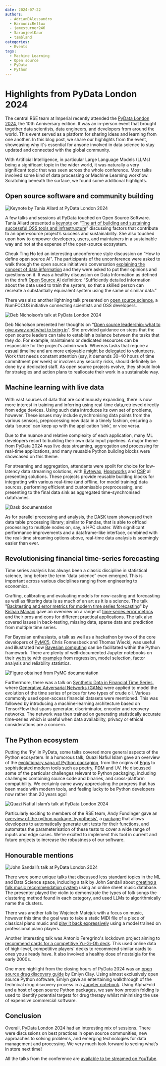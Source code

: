 ```yaml
---
date: 2024-07-22
authors:
  - AdrianDAlessandro
  - HarmonicReflux
  - jamesturner246
  - SaranjeetKaur
  - tsmbland
categories:
  - Events
tags:
  - Machine Learning
  - Open source
  - PyData
  - Python
---
```


# Highlights from PyData London 2024

The central RSE team at Imperial recently attended the [PyData London 2024](https://pydata.org/london2024/), the 10th Anniversary edition. It was an in-person event that brought together data scientists, data engineers, and developers from around the world. This event served as a platform for sharing ideas and learning from one another. In this blog post, we share our highlights from the event, showcasing why it's essential for anyone involved in data science to stay updated and connected with the global community.

With Artificial Intelligence, in particular Large Language Models (LLMs) being a significant topic in the wider world, it was naturally a very significant topic that was seen across the whole conference. Most talks involved some kind of data processing or Machine Learning workflow. Scratching beneath the surface, we found some additional highlights.

<!-- more -->

## Open source software and community building

![Keynote by Tania Allard at PyData London 2024](images/pydata_london_2024/tania_keynote.png)

A few talks and sessions at PyData touched on Open Source Software. Tania Allard presented a [keynote](https://www.youtube.com/watch?v=9AuuhrQDv0E&list=PLGVZCDnMOq0rrhYTNedKKuJ9716fEaAdK&index=29) on “[The art of building and sustaining successful OSS tools and infrastructure](https://speakerdeck.com/trallard/2024-pydata-lndn)” discussing factors that contribute to an open-source project’s success and sustainability. She also touched upon how to empower developers, users, and maintainers in a sustainable way and not at the expense of the open-source ecosystem.
<!-- markdown-link-check-disable -->
Cheuk Ting Ho led an interesting unconference style discussion on “How to define open source AI”. The participants of the unconference were asked to walk through the open source initiative’s conversation [explaining the concept of data information](https://discuss.opensource.org/t/explaining-the-concept-of-data-information/401) and they were asked to put their opinions and questions on it. It was a healthy discussion on Data Information as defined in the draft [Open Source AI](https://opensource.org/blog/open-source-ai-definition-weekly-update-june-17) definition: “Sufficiently detailed information about the data used to train the system, so that a skilled person can recreate a substantially equivalent system using the same or similar data.”
<!-- markdown-link-check-enable -->
There was also another lightning talk presented on [open source science](https://www.opensource.science/), a NumFOCUS initiative connecting scientists and OSS developers.

![Deb Nicholson’s talk at PyData London 2024](images/pydata_london_2024/deb_open_source_leadership.png)

Deb Nicholson presented her thoughts on “[Open source leadership: what to give away and what to bring in](https://www.youtube.com/watch?v=qqZP7OBTL70&list=PLGVZCDnMOq0rrhYTNedKKuJ9716fEaAdK&index=48)”. She provided guidance on steps that the open source leaders can take to establish a balance between the tasks that they do. For example, maintainers or dedicated resources can be responsible for the project’s admin work. Whereas tasks that require a casual timeline and are more enjoyable might be delegated to volunteers. Work that needs constant attention (say, it demands 30-40 hours of time commitment per week) or involves any security risks, should definitely be done by a dedicated staff. As open source projects evolve, they should look for strategies and action plans to reallocate their work in a sustainable way.

## Machine learning with live data

With vast sources of data that are continuously expanding, there is now more interest in training and inferring using real-time data,retrieved directly from edge devices. Using such data introduces its own set of problems, however. These issues may include synchronising data points from the various sensors, preprocessing new data in a timely fashion, ensuring a data ‘source’ can keep up with the application ‘sink’, or vice versa.

Due to the nuance and relative complexity of each application, many ML developers resort to building their own data input pipelines. A major theme from PyData 2024 was live data streaming, aggregation and processing for real-time applications, and many reusable Python building blocks were showcased on this theme.

For streaming and aggregation, attendants were spoilt for choice for low-latency data streaming solutions, with [Bytewax](https://bytewax.io/), [Hopsworks](https://www.hopsworks.ai/) and [CSP](https://docs.cloudera.com/csp-ce/latest/index.html) all presenting solutions. These projects provide reusable building blocks for integrating with various real-time (and offline, for model training) data sources, performing efficient and customisable preprocessing, and presenting to the final data sink as aggregated time-synchronised dataframes.

![[Dask documentation](https://docs.dask.org/en/stable/?wvideo=l9sgt2saht)](images/pydata_london_2024/dask_document.png)

As for parallel processing and analysis, the [DASK](https://www.dask.org/) team showcased their data table processing library; similar to Pandas, that is able to offload processing to multiple nodes on, say, a HPC cluster. With significant performance improvements and a dataframe-like interface, combined with the real-time streaming options above, real-time data analysis is seemingly easier than ever.

## Revolutionising financial time-series forecasting

Time series analysis has always been a classic discipline in statistical science, long before the term “data science” even emerged. This is important across various disciplines ranging from engineering to economics.

Crafting, calibrating and evaluating models for now-casting and forecasting as well as filtering data is as much of an art as it is a science. The talk "[Backtesting and error metrics for modern time series forecasting](https://www.youtube.com/watch?v=dSTXd8Hx728&list=PLGVZCDnMOq0rrhYTNedKKuJ9716fEaAdK&index=47)" by [Kishan Manani](https://github.com/KishManani/PyDataLondon2024) gave an overview on a range of [time-series error metrics](https://link.springer.com/article/10.1007/s10618-022-00894-5) and their pros and cons for different practical applications. The talk also covered issues in back-testing, missing data, sparse data and prediction from multiple time series.

For Bayesian enthusiasts, a talk as well as a hackathon by two of the core developers of [PyMC5](https://www.pymc.io/welcome.html), Chris Fonnesbeck and Thomas Wiecki, was useful and illustrated how [Bayesian computing](https://www.youtube.com/watch?v=99Rmi_CjqME&list=PLGVZCDnMOq0rrhYTNedKKuJ9716fEaAdK&index=12) can be facilitated within the Python framework. There are plenty of well-documented Jupyter notebooks on their [website](https://www.pymc.io/projects/docs/en/stable/learn/core_notebooks/pymc_overview.html) with [examples](https://www.pymc.io/projects/examples/en/latest/gallery.html) from regression, model selection, factor analysis and reliability statistics.

![Figure obtained from [PyMC documentation](https://www.pymc.io/projects/examples/en/latest/introductory/api_quickstart.html)](images/pydata_london_2024/pymc_plot.png)

Furthermore, there was a talk on [Synthetic Data in Financial Time Series](https://www.youtube.com/watch?v=VXbRP2a0ABg&list=PLGVZCDnMOq0rrhYTNedKKuJ9716fEaAdK&index=39), where [Generative Adversarial Networks (GANs)](https://en.wikipedia.org/wiki/Generative_adversarial_network) were applied to model the evolution of the time series of prices for two types of crude oil. Various commonly used open-access financial datasets were mentioned. This was followed by introducing a machine-learning architecture based on TensorFlow that spans generator, discriminator, encoder and recovery networks. The network was then trained on generating statistically accurate time-series which is useful when data availability, privacy or ethical considerations are a concern.

## The Python ecosystem

Putting the 'Py' in PyData, some talks covered more general aspects of the Python ecosystem. In a humorous talk, Quazi Nafiul Islam gave an overview of the [evolutionary saga of Python packaging](https://youtu.be/95pi4210XAM?si=dY-6IBxAfZCuDojD), from the origins of [Eggs](https://python101.pythonlibrary.org/chapter38_eggs.html) to sophisticated modern tools such as [poetry](https://python-poetry.org/), [PDM](https://pdm-project.org/en/latest/) and [UV](https://astral.sh/blog/uv). He discussed some of the particular challenges relevant to Python packaging, including challenges combining source code and binaries, and cross-platform compatibility. We certainly came away appreciating the progress that has been made with modern tools, and feeling lucky to be Python developers now rather than 20 years ago!

![Quazi Nafiul Islam’s talk at PyData London 2024](images/pydata_london_2024/quazi_talk.png)

Particularly exciting to members of the RSE team, Andy Fundinger gave an [overview of the python package 'hypothesis'](https://youtu.be/NL7-eNPr_oI?si=WI7II3v5mt7Wz-b4), a [package](https://hypothesis.readthedocs.io/en/latest/) that allows developers to automatically generate unit tests for their functions, and automates the parameterisation of these tests to cover a wide range of inputs and edge cases. We're excited to implement this tool in current and future projects to increase the robustness of our software.

## Honourable mentions

![John Sandall’s talk at PyData London 2024](images/pydata_london_2024/john_talk.png)

There were some unique talks that discussed less standard topics in the ML and Data Science space, including a talk by John Sandall about [creating a folk music recommendation system](https://www.youtube.com/watch?v=kifvWDrld2s) using an online sheet music database. The presenter played the violin to demonstrate the types of folk songs the clustering method found in each category, and used LLMs to algorithmically name the clusters.

There was another talk by Wojciech Matejuk with a focus on music, however this time the goal was to take a static MIDI file of a piece of classical piano music and [play it back expressively](https://www.youtube.com/watch?v=nUmLL61OYCc) using a model trained on professional piano players.

Another interesting talk was Antonio Feregrino's lockdown project aiming to [recommend cards for a competitive Yu-Gi-Oh deck](https://www.youtube.com/watch?v=kYtj7spnppE). This used online data of high-level, competitive players' decks to recommend similar cards to ones you already have. It also involved a healthy dose of nostalgia for the early 2000s.

One more highlight from the closing hours of PyData 2024 was an [open source drug discovery guide](https://www.youtube.com/watch?v=1H5Xywx0Hz8) by Emlyn Clay. Using almost exclusively open source Python software, Emlyn gave an entertaining walkthrough of the technical drug discovery process in a [Jupyter notebook](https://github.com/EmlynC/emlyn-ipython-notebooks/blob/master/protein_folding_drug_discovery/protein_folding_drug_discovery.ipynb). Using AlphaFold and a host of open source Python packages, we saw how protein folding is used to identify potential targets for drug therapy whilst minimising the use of expensive commercial software.

## Conclusion

Overall, PyData London 2024 had an interesting mix of sessions. There were discussions on best practices in open source communities, new approaches to solving problems, and emerging technologies for data management and processing. We very much look forward to seeing what’s in store next time!

All the talks from the conference are [available to be streamed on YouTube](https://www.youtube.com/playlist?list=PLGVZCDnMOq0rrhYTNedKKuJ9716fEaAdK).
